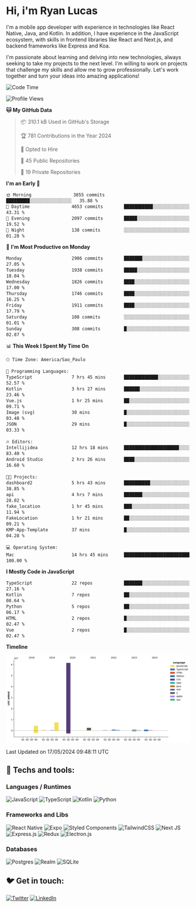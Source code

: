 # Hi, i'm Ryan Lucas

I'm a mobile app developer with experience in technologies like React Native, Java, and Kotlin.
In addition, I have experience in the JavaScript ecosystem, with skills in frontend libraries like React and Next.js, and backend frameworks like Express and Koa.

I'm passionate about learning and delving into new technologies, always seeking to take my projects to the next level. I'm willing to work on projects that challenge my skills and allow me to grow professionally. Let's work together and turn your ideas into amazing applications!


<!--START_SECTION:waka-->
![Code Time](http://img.shields.io/badge/Code%20Time-312%20hrs%2037%20mins-blue)

![Profile Views](http://img.shields.io/badge/Profile%20Views-21-blue)

**🐱 My GitHub Data** 

> 📦 310.1 kB Used in GitHub's Storage 
 > 
> 🏆 781 Contributions in the Year 2024
 > 
> 💼 Opted to Hire
 > 
> 📜 45 Public Repositories 
 > 
> 🔑 19 Private Repositories 
 > 
**I'm an Early 🐤** 

```text
🌞 Morning                3855 commits        █████████░░░░░░░░░░░░░░░░   35.88 % 
🌆 Daytime                4653 commits        ███████████░░░░░░░░░░░░░░   43.31 % 
🌃 Evening                2097 commits        █████░░░░░░░░░░░░░░░░░░░░   19.52 % 
🌙 Night                  138 commits         ░░░░░░░░░░░░░░░░░░░░░░░░░   01.28 % 
```
📅 **I'm Most Productive on Monday** 

```text
Monday                   2906 commits        ███████░░░░░░░░░░░░░░░░░░   27.05 % 
Tuesday                  1938 commits        █████░░░░░░░░░░░░░░░░░░░░   18.04 % 
Wednesday                1826 commits        ████░░░░░░░░░░░░░░░░░░░░░   17.00 % 
Thursday                 1746 commits        ████░░░░░░░░░░░░░░░░░░░░░   16.25 % 
Friday                   1911 commits        ████░░░░░░░░░░░░░░░░░░░░░   17.79 % 
Saturday                 108 commits         ░░░░░░░░░░░░░░░░░░░░░░░░░   01.01 % 
Sunday                   308 commits         █░░░░░░░░░░░░░░░░░░░░░░░░   02.87 % 
```


📊 **This Week I Spent My Time On** 

```text
🕑︎ Time Zone: America/Sao_Paulo

💬 Programming Languages: 
TypeScript               7 hrs 45 mins       █████████████░░░░░░░░░░░░   52.57 % 
Kotlin                   3 hrs 27 mins       ██████░░░░░░░░░░░░░░░░░░░   23.46 % 
Vue.js                   1 hr 25 mins        ██░░░░░░░░░░░░░░░░░░░░░░░   09.71 % 
Image (svg)              30 mins             █░░░░░░░░░░░░░░░░░░░░░░░░   03.48 % 
JSON                     29 mins             █░░░░░░░░░░░░░░░░░░░░░░░░   03.33 % 

🔥 Editors: 
Intellijidea             12 hrs 18 mins      █████████████████████░░░░   83.40 % 
Android Studio           2 hrs 26 mins       ████░░░░░░░░░░░░░░░░░░░░░   16.60 % 

🐱‍💻 Projects: 
dashboard2               5 hrs 43 mins       ██████████░░░░░░░░░░░░░░░   38.85 % 
api                      4 hrs 7 mins        ███████░░░░░░░░░░░░░░░░░░   28.02 % 
fake_location            1 hr 45 mins        ███░░░░░░░░░░░░░░░░░░░░░░   11.94 % 
FakeLocation             1 hr 21 mins        ██░░░░░░░░░░░░░░░░░░░░░░░   09.21 % 
KMP-App-Template         37 mins             █░░░░░░░░░░░░░░░░░░░░░░░░   04.28 % 

💻 Operating System: 
Mac                      14 hrs 45 mins      █████████████████████████   100.00 % 
```

**I Mostly Code in JavaScript** 

```text
TypeScript               22 repos            ███████░░░░░░░░░░░░░░░░░░   27.16 % 
Kotlin                   7 repos             ██░░░░░░░░░░░░░░░░░░░░░░░   08.64 % 
Python                   5 repos             ██░░░░░░░░░░░░░░░░░░░░░░░   06.17 % 
HTML                     2 repos             █░░░░░░░░░░░░░░░░░░░░░░░░   02.47 % 
Vue                      2 repos             █░░░░░░░░░░░░░░░░░░░░░░░░   02.47 % 
```



**Timeline**

![Lines of Code chart](https://raw.githubusercontent.com/RyanGst/RyanGst/main/assets/bar_graph.png)


 Last Updated on 17/05/2024 09:48:11 UTC
<!--END_SECTION:waka-->

## 🔧 Techs and tools: 

### Languages / Runtimes
![JavaScript](https://img.shields.io/badge/javascript-%23323330.svg?style=for-the-badge&logo=javascript&logoColor=%23F7DF1E)
![TypeScript](https://img.shields.io/badge/typescript-%23007ACC.svg?style=for-the-badge&logo=typescript&logoColor=white)
![Kotlin](https://img.shields.io/badge/kotlin-%230095D5.svg?style=for-the-badge&logo=kotlin&logoColor=white) ![Python](https://img.shields.io/badge/python-3670A0?style=for-the-badge&logo=python&logoColor=ffdd54)

### Frameworks and Libs
![React Native](https://img.shields.io/badge/react_native-%2320232a.svg?style=for-the-badge&logo=react&logoColor=%2361DAFB)
![Expo](https://img.shields.io/badge/expo-1C1E24?style=for-the-badge&logo=expo&logoColor=#D04A37)
![Styled Components](https://img.shields.io/badge/styled--components-DB7093?style=for-the-badge&logo=styled-components&logoColor=white)
![TailwindCSS](https://img.shields.io/badge/tailwindcss-%2338B2AC.svg?style=for-the-badge&logo=tailwind-css&logoColor=white)
![Next JS](https://img.shields.io/badge/Next-black?style=for-the-badge&logo=next.js&logoColor=white)
![Express.js](https://img.shields.io/badge/express.js-%23404d59.svg?style=for-the-badge&logo=express&logoColor=%2361DAFB)
![Redux](https://img.shields.io/badge/redux-%23593d88.svg?style=for-the-badge&logo=redux&logoColor=white)
![Electron.js](https://img.shields.io/badge/Electron-191970?style=for-the-badge&logo=Electron&logoColor=white)

### Databases
![Postgres](https://img.shields.io/badge/postgres-%23316192.svg?style=for-the-badge&logo=postgresql&logoColor=white)
![Realm](https://img.shields.io/badge/Realm-39477F?style=for-the-badge&logo=realm&logoColor=white)
![SQLite](https://img.shields.io/badge/sqlite-%2307405e.svg?style=for-the-badge&logo=sqlite&logoColor=white)

## 🐦 Get in touch:

[![Twitter](https://img.shields.io/badge/Twitter-%231DA1F2.svg?style=for-the-badge&logo=Twitter&logoColor=white)](https://twitter.com/ryangst_)
[![LinkedIn](https://img.shields.io/badge/linkedin-%230077B5.svg?style=for-the-badge&logo=linkedin&logoColor=white)](https://www.linkedin.com/in/ryan-lucas-machado/)
